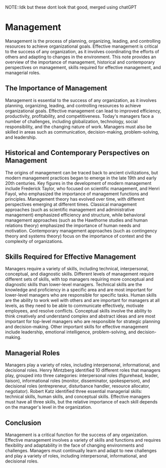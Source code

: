 NOTE::Idk but these dont look that good, merged using chatGPT

# Management

Management is the process of planning, organizing, leading, and controlling resources to achieve organizational goals. Effective management is critical to the success of any organization, as it involves coordinating the efforts of others and adapting to changes in the environment. This note provides an overview of the importance of management, historical and contemporary perspectives on management, skills required for effective management, and managerial roles.

## The Importance of Management

Management is essential to the success of any organization, as it involves planning, organizing, leading, and controlling resources to achieve organizational goals. Effective management can lead to improved efficiency, productivity, profitability, and competitiveness. Today's managers face a number of challenges, including globalization, technology, social responsibility, and the changing nature of work. Managers must also be skilled in areas such as communication, decision-making, problem-solving, and leadership.

## Historical and Contemporary Perspectives on Management

The origins of management can be traced back to ancient civilizations, but modern management practices began to emerge in the late 19th and early 20th centuries. Key figures in the development of modern management include Frederick Taylor, who focused on scientific management, and Henri Fayol, who emphasized the importance of management functions and principles. Management theory has evolved over time, with different perspectives emerging at different times. Classical management approaches (such as scientific management and administrative management) emphasized efficiency and structure, while behavioral management approaches (such as the Hawthorne studies and human relations theory) emphasized the importance of human needs and motivation. Contemporary management approaches (such as contingency theory and systems theory) focus on the importance of context and the complexity of organizations.

## Skills Required for Effective Management

Managers require a variety of skills, including technical, interpersonal, conceptual, and diagnostic skills. Different levels of management require different sets of skills, with top managers requiring more conceptual and diagnostic skills than lower-level managers. Technical skills are the knowledge and proficiency in a specific area and are most important for lower-level managers who are responsible for specific tasks. Human skills are the ability to work well with others and are important for managers at all levels, as they need to be able to communicate effectively, motivate employees, and resolve conflicts. Conceptual skills involve the ability to think creatively and understand complex and abstract ideas and are most important for top-level managers who are responsible for strategic planning and decision-making. Other important skills for effective management include leadership, emotional intelligence, problem-solving, and decision-making.

## Managerial Roles

Managers play a variety of roles, including interpersonal, informational, and decisional roles. Henry Mintzberg identified 10 different roles that managers play, grouped into three categories: interpersonal roles (figurehead, leader, liaison), informational roles (monitor, disseminator, spokesperson), and decisional roles (entrepreneur, disturbance handler, resource allocator, negotiator). Robert Katz identified three essential managerial skills: technical skills, human skills, and conceptual skills. Effective managers must have all three skills, but the relative importance of each skill depends on the manager's level in the organization.

## Conclusion

Management is a critical function for the success of any organization. Effective management involves a variety of skills and functions and requires flexibility and adaptability in the face of changing environments and challenges. Managers must continually learn and adapt to new challenges and play a variety of roles, including interpersonal, informational, and decisional roles.
